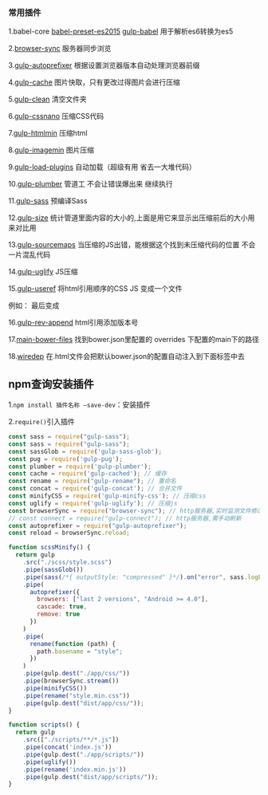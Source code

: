 ### 常用插件

1.babel-core [babel-preset-es2015](https://www.npmjs.com/package/babel-preset-es2015) [gulp-babel](https://www.npmjs.com/package/gulp-babel)   用于解析es6转换为es5

2.[browser-sync](https://www.npmjs.com/package/browser-sync)  服务器同步浏览

3.[gulp-autoprefixer](https://www.npmjs.com/package/gulp-autoprefixer)  根据设置浏览器版本自动处理浏览器前缀

4.[gulp-cache](https://www.npmjs.com/package/gulp-cache)  图片快取，只有更改过得图片会进行压缩

5.[gulp-clean](https://www.npmjs.com/package/gulp-clean) 清空文件夹

6.[gulp-cssnano](https://www.npmjs.com/package/gulp-cssnano) 压缩CSS代码

7.[gulp-htmlmin](https://www.npmjs.com/package/gulp-htmlmin) 压缩html

8.[gulp-imagemin](https://www.npmjs.com/package/gulp-imagemin) 图片压缩

9.[gulp-load-plugins](https://www.npmjs.com/package/gulp-load-plugins) 自动加载（超级有用 省去一大堆代码）

10.[gulp-plumber](https://www.npmjs.com/package/gulp-plumber) 管道工 不会让错误爆出来 继续执行

11.[gulp-sass](https://www.npmjs.com/package/gulp-sass) 预编译Sass

12.[gulp-size](https://www.npmjs.com/package/gulp-size) 统计管道里面内容的大小的,上面是用它来显示出压缩前后的大小用来对比用

13.[gulp-sourcemaps](https://www.npmjs.com/package/gulp-sourcemaps) 当压缩的JS出错，能根据这个找到未压缩代码的位置 不会一片混乱代码

14.[gulp-uglify](https://www.npmjs.com/package/gulp-uglify) JS压缩

15.[gulp-useref](https://www.npmjs.com/package/gulp-useref) 将html引用顺序的CSS JS 变成一个文件

例如： <script src="1.js"></script><script src="2.js"></script> 最后变成<script src="main.js"></script>

16.[gulp-rev-append](https://www.npmjs.com/package/gulp-rev-append) html引用添加版本号

17.[main-bower-files](https://www.npmjs.com/package/main-bower-files) 找到bower.json里配置的 overrides 下配置的main下的路径

18.[wiredep](https://www.npmjs.com/package/wiredep) 在.html文件会把默认bower.json的配置自动注入到下面标签中去



## npm查询安装插件

1.`npm install 插件名称 –save-dev`：安装插件

2.`require()`引入插件

```javascript
const sass = require("gulp-sass");
const sass = require("gulp-sass");
const sassGlob = require('gulp-sass-glob');
const pug = require('gulp-pug');
const plumber = require('gulp-plumber');
const cache = require('gulp-cached'); // 缓存
const rename = require("gulp-rename"); // 重命名
const concat = require('gulp-concat'); // 合并文件
const minifyCSS = require('gulp-minify-css'); // 压缩css
const uglify = require('gulp-uglify'); // 压缩js
const browserSync = require("browser-sync"); // http服务器,实时监测文件修改,自动刷新浏览器
// const connect = require("gulp-connect"); // http服务器,需手动刷新
const autoprefixer = require("gulp-autoprefixer");
const reload = browserSync.reload;

function scssMinify() {
  return gulp
    .src("./scss/style.scss")
    .pipe(sassGlob())
    .pipe(sass(/*{ outputStyle: "compressed" }*/).on("error", sass.logError))
    .pipe(
      autoprefixer({
        browsers: ["last 2 versions", "Android >= 4.0"],
        cascade: true,
        remove: true
      })
    )
    .pipe(
      rename(function (path) {
        path.basename = "style";
      })
    )
    .pipe(gulp.dest("./app/css/"))
    .pipe(browserSync.stream())
    .pipe(minifyCSS())
    .pipe(rename("style.min.css"))
    .pipe(gulp.dest("dist/app/css/"));
}

function scripts() {
  return gulp
    .src(["./scripts/**/*.js"])
    .pipe(concat('index.js'))
    .pipe(gulp.dest("./app/scripts/"))
    .pipe(uglify())
    .pipe(rename('index.min.js'))
    .pipe(gulp.dest("dist/app/scripts/"));
}
```



